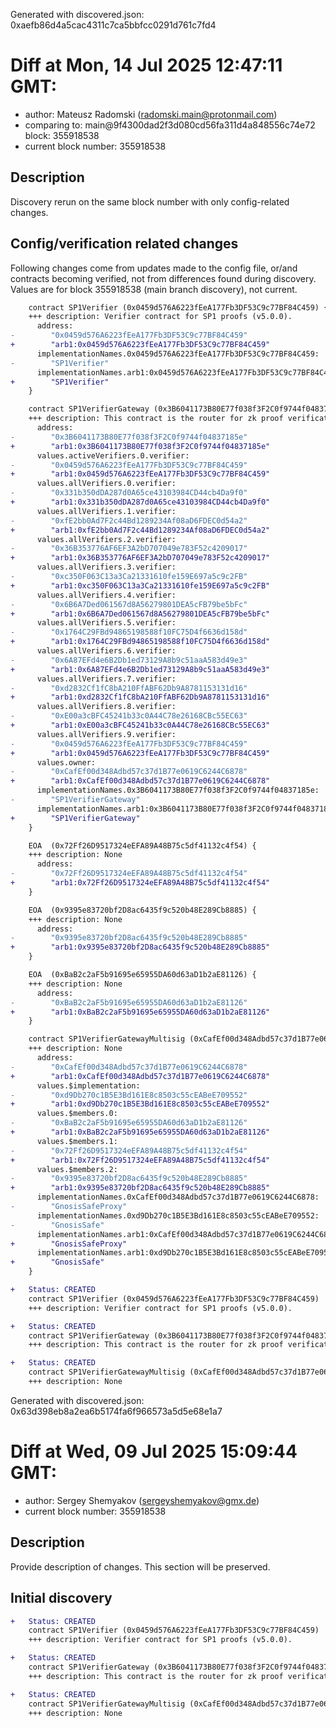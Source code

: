 Generated with discovered.json: 0xaefb86d4a5cac4311c7ca5bbfcc0291d761c7fd4

# Diff at Mon, 14 Jul 2025 12:47:11 GMT:

- author: Mateusz Radomski (<radomski.main@protonmail.com>)
- comparing to: main@9f4300dad2f3d080cd56fa311d4a848556c74e72 block: 355918538
- current block number: 355918538

## Description

Discovery rerun on the same block number with only config-related changes.

## Config/verification related changes

Following changes come from updates made to the config file,
or/and contracts becoming verified, not from differences found during
discovery. Values are for block 355918538 (main branch discovery), not current.

```diff
    contract SP1Verifier (0x0459d576A6223fEeA177Fb3DF53C9c77BF84C459) {
    +++ description: Verifier contract for SP1 proofs (v5.0.0).
      address:
-        "0x0459d576A6223fEeA177Fb3DF53C9c77BF84C459"
+        "arb1:0x0459d576A6223fEeA177Fb3DF53C9c77BF84C459"
      implementationNames.0x0459d576A6223fEeA177Fb3DF53C9c77BF84C459:
-        "SP1Verifier"
      implementationNames.arb1:0x0459d576A6223fEeA177Fb3DF53C9c77BF84C459:
+        "SP1Verifier"
    }
```

```diff
    contract SP1VerifierGateway (0x3B6041173B80E77f038f3F2C0f9744f04837185e) {
    +++ description: This contract is the router for zk proof verification. It stores the mapping between identifiers and the address of onchain verifier contracts, routing each identifier to the corresponding verifier contract.
      address:
-        "0x3B6041173B80E77f038f3F2C0f9744f04837185e"
+        "arb1:0x3B6041173B80E77f038f3F2C0f9744f04837185e"
      values.activeVerifiers.0.verifier:
-        "0x0459d576A6223fEeA177Fb3DF53C9c77BF84C459"
+        "arb1:0x0459d576A6223fEeA177Fb3DF53C9c77BF84C459"
      values.allVerifiers.0.verifier:
-        "0x331b350dDA287d0A65ce43103984CD44cb4Da9f0"
+        "arb1:0x331b350dDA287d0A65ce43103984CD44cb4Da9f0"
      values.allVerifiers.1.verifier:
-        "0xfE2bb0Ad7F2c44Bd1289234Af08aD6FDEC0d54a2"
+        "arb1:0xfE2bb0Ad7F2c44Bd1289234Af08aD6FDEC0d54a2"
      values.allVerifiers.2.verifier:
-        "0x36B353776AF6EF3A2bD707049e783F52c4209017"
+        "arb1:0x36B353776AF6EF3A2bD707049e783F52c4209017"
      values.allVerifiers.3.verifier:
-        "0xc350F063C13a3Ca21331610fe159E697a5c9c2FB"
+        "arb1:0xc350F063C13a3Ca21331610fe159E697a5c9c2FB"
      values.allVerifiers.4.verifier:
-        "0x6B6A7Ded061567d8A56279801DEA5cFB79be5bFc"
+        "arb1:0x6B6A7Ded061567d8A56279801DEA5cFB79be5bFc"
      values.allVerifiers.5.verifier:
-        "0x1764C29FBd94865198588f10FC75D4f6636d158d"
+        "arb1:0x1764C29FBd94865198588f10FC75D4f6636d158d"
      values.allVerifiers.6.verifier:
-        "0x6A87EFd4e6B2Db1ed73129A8b9c51aaA583d49e3"
+        "arb1:0x6A87EFd4e6B2Db1ed73129A8b9c51aaA583d49e3"
      values.allVerifiers.7.verifier:
-        "0xd2832Cf1fC8bA210FfABF62Db9A8781153131d16"
+        "arb1:0xd2832Cf1fC8bA210FfABF62Db9A8781153131d16"
      values.allVerifiers.8.verifier:
-        "0xE00a3cBFC45241b33c0A44C78e26168CBc55EC63"
+        "arb1:0xE00a3cBFC45241b33c0A44C78e26168CBc55EC63"
      values.allVerifiers.9.verifier:
-        "0x0459d576A6223fEeA177Fb3DF53C9c77BF84C459"
+        "arb1:0x0459d576A6223fEeA177Fb3DF53C9c77BF84C459"
      values.owner:
-        "0xCafEf00d348Adbd57c37d1B77e0619C6244C6878"
+        "arb1:0xCafEf00d348Adbd57c37d1B77e0619C6244C6878"
      implementationNames.0x3B6041173B80E77f038f3F2C0f9744f04837185e:
-        "SP1VerifierGateway"
      implementationNames.arb1:0x3B6041173B80E77f038f3F2C0f9744f04837185e:
+        "SP1VerifierGateway"
    }
```

```diff
    EOA  (0x72Ff26D9517324eEFA89A48B75c5df41132c4f54) {
    +++ description: None
      address:
-        "0x72Ff26D9517324eEFA89A48B75c5df41132c4f54"
+        "arb1:0x72Ff26D9517324eEFA89A48B75c5df41132c4f54"
    }
```

```diff
    EOA  (0x9395e83720bf2D8ac6435f9c520b48E289Cb8885) {
    +++ description: None
      address:
-        "0x9395e83720bf2D8ac6435f9c520b48E289Cb8885"
+        "arb1:0x9395e83720bf2D8ac6435f9c520b48E289Cb8885"
    }
```

```diff
    EOA  (0xBaB2c2aF5b91695e65955DA60d63aD1b2aE81126) {
    +++ description: None
      address:
-        "0xBaB2c2aF5b91695e65955DA60d63aD1b2aE81126"
+        "arb1:0xBaB2c2aF5b91695e65955DA60d63aD1b2aE81126"
    }
```

```diff
    contract SP1VerifierGatewayMultisig (0xCafEf00d348Adbd57c37d1B77e0619C6244C6878) {
    +++ description: None
      address:
-        "0xCafEf00d348Adbd57c37d1B77e0619C6244C6878"
+        "arb1:0xCafEf00d348Adbd57c37d1B77e0619C6244C6878"
      values.$implementation:
-        "0xd9Db270c1B5E3Bd161E8c8503c55cEABeE709552"
+        "arb1:0xd9Db270c1B5E3Bd161E8c8503c55cEABeE709552"
      values.$members.0:
-        "0xBaB2c2aF5b91695e65955DA60d63aD1b2aE81126"
+        "arb1:0xBaB2c2aF5b91695e65955DA60d63aD1b2aE81126"
      values.$members.1:
-        "0x72Ff26D9517324eEFA89A48B75c5df41132c4f54"
+        "arb1:0x72Ff26D9517324eEFA89A48B75c5df41132c4f54"
      values.$members.2:
-        "0x9395e83720bf2D8ac6435f9c520b48E289Cb8885"
+        "arb1:0x9395e83720bf2D8ac6435f9c520b48E289Cb8885"
      implementationNames.0xCafEf00d348Adbd57c37d1B77e0619C6244C6878:
-        "GnosisSafeProxy"
      implementationNames.0xd9Db270c1B5E3Bd161E8c8503c55cEABeE709552:
-        "GnosisSafe"
      implementationNames.arb1:0xCafEf00d348Adbd57c37d1B77e0619C6244C6878:
+        "GnosisSafeProxy"
      implementationNames.arb1:0xd9Db270c1B5E3Bd161E8c8503c55cEABeE709552:
+        "GnosisSafe"
    }
```

```diff
+   Status: CREATED
    contract SP1Verifier (0x0459d576A6223fEeA177Fb3DF53C9c77BF84C459)
    +++ description: Verifier contract for SP1 proofs (v5.0.0).
```

```diff
+   Status: CREATED
    contract SP1VerifierGateway (0x3B6041173B80E77f038f3F2C0f9744f04837185e)
    +++ description: This contract is the router for zk proof verification. It stores the mapping between identifiers and the address of onchain verifier contracts, routing each identifier to the corresponding verifier contract.
```

```diff
+   Status: CREATED
    contract SP1VerifierGatewayMultisig (0xCafEf00d348Adbd57c37d1B77e0619C6244C6878)
    +++ description: None
```

Generated with discovered.json: 0x63d398eb8a2ea6b5174fa6f966573a5d5e68e1a7

# Diff at Wed, 09 Jul 2025 15:09:44 GMT:

- author: Sergey Shemyakov (<sergeyshemyakov@gmx.de>)
- current block number: 355918538

## Description

Provide description of changes. This section will be preserved.

## Initial discovery

```diff
+   Status: CREATED
    contract SP1Verifier (0x0459d576A6223fEeA177Fb3DF53C9c77BF84C459)
    +++ description: Verifier contract for SP1 proofs (v5.0.0).
```

```diff
+   Status: CREATED
    contract SP1VerifierGateway (0x3B6041173B80E77f038f3F2C0f9744f04837185e)
    +++ description: This contract is the router for zk proof verification. It stores the mapping between identifiers and the address of onchain verifier contracts, routing each identifier to the corresponding verifier contract.
```

```diff
+   Status: CREATED
    contract SP1VerifierGatewayMultisig (0xCafEf00d348Adbd57c37d1B77e0619C6244C6878)
    +++ description: None
```

